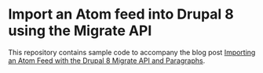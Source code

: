 # Import an Atom feed into Drupal 8 using the Migrate API

This repository contains sample code to accompany the blog post [Importing an Atom Feed with the Drupal 8 Migrate API and Paragraphs](https://www.isovera.com/blog/importing-atom-feed-drupal-8-migrate-api-and-paragraphs).
